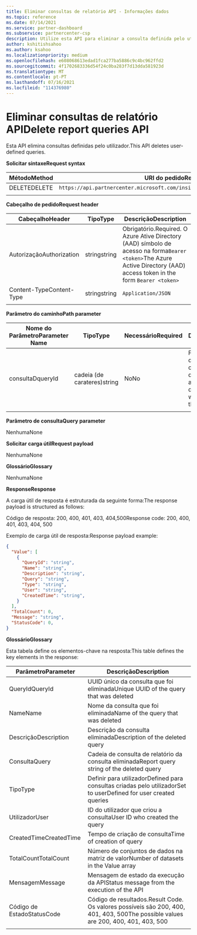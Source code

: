 ```yaml
---
title: Eliminar consultas de relatório API - Informações dados
ms.topic: reference
ms.date: 07/14/2021
ms.service: partner-dashboard
ms.subservice: partnercenter-csp
description: Utilize esta API para eliminar a consulta definida pelo utilizador nos insights do Partner Center.
author: kshitishsahoo
ms.author: ksahoo
ms.localizationpriority: medium
ms.openlocfilehash: e608068613edad1fca277ba5886c9c4bc962ffd2
ms.sourcegitcommit: 4f1702683336d54f24c0ba283f7d13dda581923d
ms.translationtype: MT
ms.contentlocale: pt-PT
ms.lasthandoff: 07/16/2021
ms.locfileid: "114376980"
---
```

# <a name="delete-report-queries-api"></a><span data-ttu-id="6f7c7-103">Eliminar consultas de relatório API</span><span class="sxs-lookup"><span data-stu-id="6f7c7-103">Delete report queries API</span></span>

<span data-ttu-id="6f7c7-104">Esta API elimina consultas definidas pelo utilizador.</span><span class="sxs-lookup"><span data-stu-id="6f7c7-104">This API deletes user-defined queries.</span></span>

<span data-ttu-id="6f7c7-105">**Solicitar sintaxe**</span><span class="sxs-lookup"><span data-stu-id="6f7c7-105">**Request syntax**</span></span>

|    <span data-ttu-id="6f7c7-106">Método</span><span class="sxs-lookup"><span data-stu-id="6f7c7-106">Method</span></span>    |    <span data-ttu-id="6f7c7-107">URI do pedido</span><span class="sxs-lookup"><span data-stu-id="6f7c7-107">Request URI</span></span>    |
|    ----    |    ----    |
|    <span data-ttu-id="6f7c7-108">DELETE</span><span class="sxs-lookup"><span data-stu-id="6f7c7-108">DELETE</span></span>    |    `https://api.partnercenter.microsoft.com/insights/v1/mpn/ScheduledQueries/{queryId}` |
|        |        |

<span data-ttu-id="6f7c7-109">**Cabeçalho de pedido**</span><span class="sxs-lookup"><span data-stu-id="6f7c7-109">**Request header**</span></span>

|    <span data-ttu-id="6f7c7-110">Cabeçalho</span><span class="sxs-lookup"><span data-stu-id="6f7c7-110">Header</span></span>    |    <span data-ttu-id="6f7c7-111">Tipo</span><span class="sxs-lookup"><span data-stu-id="6f7c7-111">Type</span></span>    |    <span data-ttu-id="6f7c7-112">Descrição</span><span class="sxs-lookup"><span data-stu-id="6f7c7-112">Description</span></span>    |
|    ----    |    ----    |    ----    |
|    <span data-ttu-id="6f7c7-113">Autorização</span><span class="sxs-lookup"><span data-stu-id="6f7c7-113">Authorization</span></span>    |    <span data-ttu-id="6f7c7-114">string</span><span class="sxs-lookup"><span data-stu-id="6f7c7-114">string</span></span>    |    <span data-ttu-id="6f7c7-115">Obrigatório.</span><span class="sxs-lookup"><span data-stu-id="6f7c7-115">Required.</span></span> <span data-ttu-id="6f7c7-116">O Azure Ative Directory (AAD) símbolo de acesso na forma`Bearer <token>`</span><span class="sxs-lookup"><span data-stu-id="6f7c7-116">The Azure Active Directory (AAD) access token in the form `Bearer <token>`</span></span>    |
|    <span data-ttu-id="6f7c7-117">Content-Type</span><span class="sxs-lookup"><span data-stu-id="6f7c7-117">Content-Type</span></span>    |    <span data-ttu-id="6f7c7-118">string</span><span class="sxs-lookup"><span data-stu-id="6f7c7-118">string</span></span>    |    `Application/JSON`    |
|        |        |        |

<span data-ttu-id="6f7c7-119">**Parâmetro do caminho**</span><span class="sxs-lookup"><span data-stu-id="6f7c7-119">**Path parameter**</span></span>

|    <span data-ttu-id="6f7c7-120">Nome do Parâmetro</span><span class="sxs-lookup"><span data-stu-id="6f7c7-120">Parameter Name</span></span>    |    <span data-ttu-id="6f7c7-121">Tipo</span><span class="sxs-lookup"><span data-stu-id="6f7c7-121">Type</span></span>    |    <span data-ttu-id="6f7c7-122">Necessário</span><span class="sxs-lookup"><span data-stu-id="6f7c7-122">Required</span></span>    |    <span data-ttu-id="6f7c7-123">Descrição</span><span class="sxs-lookup"><span data-stu-id="6f7c7-123">Description</span></span>    |
|    ----    |    ----    |    ----    |    ----    |
|    <span data-ttu-id="6f7c7-124">consultaD</span><span class="sxs-lookup"><span data-stu-id="6f7c7-124">queryId</span></span>     |    <span data-ttu-id="6f7c7-125">cadeia (de carateres)</span><span class="sxs-lookup"><span data-stu-id="6f7c7-125">string</span></span>     |    <span data-ttu-id="6f7c7-126">No</span><span class="sxs-lookup"><span data-stu-id="6f7c7-126">No</span></span>    |    <span data-ttu-id="6f7c7-127">Filtrar para obter detalhes de apenas consultas com o ID dado no argumento</span><span class="sxs-lookup"><span data-stu-id="6f7c7-127">Filter to get details of only queries with the ID given in the argument</span></span>     |
|        |        |        |        |

<span data-ttu-id="6f7c7-128">**Parâmetro de consulta**</span><span class="sxs-lookup"><span data-stu-id="6f7c7-128">**Query parameter**</span></span>

<span data-ttu-id="6f7c7-129">Nenhuma</span><span class="sxs-lookup"><span data-stu-id="6f7c7-129">None</span></span>

<span data-ttu-id="6f7c7-130">**Solicitar carga útil**</span><span class="sxs-lookup"><span data-stu-id="6f7c7-130">**Request payload**</span></span>

<span data-ttu-id="6f7c7-131">Nenhuma</span><span class="sxs-lookup"><span data-stu-id="6f7c7-131">None</span></span>

<span data-ttu-id="6f7c7-132">**Glossário**</span><span class="sxs-lookup"><span data-stu-id="6f7c7-132">**Glossary**</span></span>

<span data-ttu-id="6f7c7-133">Nenhuma</span><span class="sxs-lookup"><span data-stu-id="6f7c7-133">None</span></span>

<span data-ttu-id="6f7c7-134">**Response**</span><span class="sxs-lookup"><span data-stu-id="6f7c7-134">**Response**</span></span>

<span data-ttu-id="6f7c7-135">A carga útil de resposta é estruturada da seguinte forma:</span><span class="sxs-lookup"><span data-stu-id="6f7c7-135">The response payload is structured as follows:</span></span>

<span data-ttu-id="6f7c7-136">Código de resposta: 200, 400, 401, 403, 404,500</span><span class="sxs-lookup"><span data-stu-id="6f7c7-136">Response code: 200, 400, 401, 403, 404, 500</span></span>

<span data-ttu-id="6f7c7-137">Exemplo de carga útil de resposta:</span><span class="sxs-lookup"><span data-stu-id="6f7c7-137">Response payload example:</span></span>

```json
{ 
  "Value": [ 
    { 
      "QueryId": "string", 
      "Name": "string", 
      "Description": "string", 
      "Query": "string", 
      "Type": "string", 
      "User": "string", 
      "CreatedTime": "string", 
    } 
  ], 
  "TotalCount": 0, 
  "Message": "string", 
  "StatusCode": 0, 
}
```

<span data-ttu-id="6f7c7-138">**Glossário**</span><span class="sxs-lookup"><span data-stu-id="6f7c7-138">**Glossary**</span></span>

<span data-ttu-id="6f7c7-139">Esta tabela define os elementos-chave na resposta:</span><span class="sxs-lookup"><span data-stu-id="6f7c7-139">This table defines the key elements in the response:</span></span>

|    <span data-ttu-id="6f7c7-140">Parâmetro</span><span class="sxs-lookup"><span data-stu-id="6f7c7-140">Parameter</span></span>    |    <span data-ttu-id="6f7c7-141">Descrição</span><span class="sxs-lookup"><span data-stu-id="6f7c7-141">Description</span></span>    |
|    ----    |    ----    |
|    <span data-ttu-id="6f7c7-142">QueryId</span><span class="sxs-lookup"><span data-stu-id="6f7c7-142">QueryId</span></span>     |    <span data-ttu-id="6f7c7-143">UUID único da consulta que foi eliminada</span><span class="sxs-lookup"><span data-stu-id="6f7c7-143">Unique UUID of the query that was deleted</span></span>    |
|    <span data-ttu-id="6f7c7-144">Name</span><span class="sxs-lookup"><span data-stu-id="6f7c7-144">Name</span></span>     |    <span data-ttu-id="6f7c7-145">Nome da consulta que foi eliminada</span><span class="sxs-lookup"><span data-stu-id="6f7c7-145">Name of the query that was deleted</span></span>    |
|    <span data-ttu-id="6f7c7-146">Descrição</span><span class="sxs-lookup"><span data-stu-id="6f7c7-146">Description</span></span>     |    <span data-ttu-id="6f7c7-147">Descrição da consulta eliminada</span><span class="sxs-lookup"><span data-stu-id="6f7c7-147">Description of the deleted query</span></span>     |
|    <span data-ttu-id="6f7c7-148">Consulta</span><span class="sxs-lookup"><span data-stu-id="6f7c7-148">Query</span></span>     |    <span data-ttu-id="6f7c7-149">Cadeia de consulta de relatório da consulta eliminada</span><span class="sxs-lookup"><span data-stu-id="6f7c7-149">Report query string of the deleted query</span></span>    |
|    <span data-ttu-id="6f7c7-150">Tipo</span><span class="sxs-lookup"><span data-stu-id="6f7c7-150">Type</span></span>     |    <span data-ttu-id="6f7c7-151">Definir para utilizadorDefined para consultas criadas pelo utilizador</span><span class="sxs-lookup"><span data-stu-id="6f7c7-151">Set to userDefined for user created queries</span></span>     |
|    <span data-ttu-id="6f7c7-152">Utilizador</span><span class="sxs-lookup"><span data-stu-id="6f7c7-152">User</span></span>     |    <span data-ttu-id="6f7c7-153">ID do utilizador que criou a consulta</span><span class="sxs-lookup"><span data-stu-id="6f7c7-153">User ID who created the query</span></span>     |
|    <span data-ttu-id="6f7c7-154">CreatedTime</span><span class="sxs-lookup"><span data-stu-id="6f7c7-154">CreatedTime</span></span>     |    <span data-ttu-id="6f7c7-155">Tempo de criação de consulta</span><span class="sxs-lookup"><span data-stu-id="6f7c7-155">Time of creation of query</span></span>     |
|    <span data-ttu-id="6f7c7-156">TotalCount</span><span class="sxs-lookup"><span data-stu-id="6f7c7-156">TotalCount</span></span>     |    <span data-ttu-id="6f7c7-157">Número de conjuntos de dados na matriz de valor</span><span class="sxs-lookup"><span data-stu-id="6f7c7-157">Number of datasets in the Value array</span></span>     |
|    <span data-ttu-id="6f7c7-158">Mensagem</span><span class="sxs-lookup"><span data-stu-id="6f7c7-158">Message</span></span>     |    <span data-ttu-id="6f7c7-159">Mensagem de estado da execução da API</span><span class="sxs-lookup"><span data-stu-id="6f7c7-159">Status message from the execution of the API</span></span>     |
|    <span data-ttu-id="6f7c7-160">Código de Estado</span><span class="sxs-lookup"><span data-stu-id="6f7c7-160">StatusCode</span></span>     |    <span data-ttu-id="6f7c7-161">Código de resultados.</span><span class="sxs-lookup"><span data-stu-id="6f7c7-161">Result Code.</span></span> <span data-ttu-id="6f7c7-162">Os valores possíveis são 200, 400, 401, 403, 500</span><span class="sxs-lookup"><span data-stu-id="6f7c7-162">The possible values are 200, 400, 401, 403, 500</span></span>     |
|        |        |
